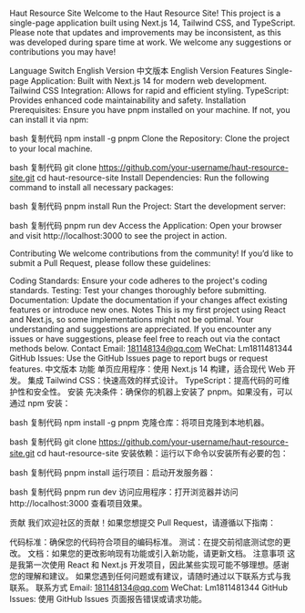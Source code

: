 Haut Resource Site
Welcome to the Haut Resource Site! This project is a single-page application built using Next.js 14, Tailwind CSS, and TypeScript. Please note that updates and improvements may be inconsistent, as this was developed during spare time at work. We welcome any suggestions or contributions you may have!

Language Switch
English Version
中文版本
English Version
Features
Single-page Application: Built with Next.js 14 for modern web development.
Tailwind CSS Integration: Allows for rapid and efficient styling.
TypeScript: Provides enhanced code maintainability and safety.
Installation
Prerequisites: Ensure you have pnpm installed on your machine. If not, you can install it via npm:

bash
复制代码
npm install -g pnpm
Clone the Repository: Clone the project to your local machine.

bash
复制代码
git clone https://github.com/your-username/haut-resource-site.git
cd haut-resource-site
Install Dependencies: Run the following command to install all necessary packages:

bash
复制代码
pnpm install
Run the Project: Start the development server:

bash
复制代码
pnpm run dev
Access the Application: Open your browser and visit http://localhost:3000 to see the project in action.

Contributing
We welcome contributions from the community! If you’d like to submit a Pull Request, please follow these guidelines:

Coding Standards: Ensure your code adheres to the project's coding standards.
Testing: Test your changes thoroughly before submitting.
Documentation: Update the documentation if your changes affect existing features or introduce new ones.
Notes
This is my first project using React and Next.js, so some implementations might not be optimal. Your understanding and suggestions are appreciated.
If you encounter any issues or have suggestions, please feel free to reach out via the contact methods below.
Contact
Email: 181148134@qq.com
WeChat: Lm1811481344
GitHub Issues: Use the GitHub Issues page to report bugs or request features.
中文版本
功能
单页应用程序：使用 Next.js 14 构建，适合现代 Web 开发。
集成 Tailwind CSS：快速高效的样式设计。
TypeScript：提高代码的可维护性和安全性。
安装
先决条件：确保你的机器上安装了 pnpm。如果没有，可以通过 npm 安装：

bash
复制代码
npm install -g pnpm
克隆仓库：将项目克隆到本地机器。

bash
复制代码
git clone https://github.com/your-username/haut-resource-site.git
cd haut-resource-site
安装依赖：运行以下命令以安装所有必要的包：

bash
复制代码
pnpm install
运行项目：启动开发服务器：

bash
复制代码
pnpm run dev
访问应用程序：打开浏览器并访问 http://localhost:3000 查看项目效果。

贡献
我们欢迎社区的贡献！如果您想提交 Pull Request，请遵循以下指南：

代码标准：确保您的代码符合项目的编码标准。
测试：在提交前彻底测试您的更改。
文档：如果您的更改影响现有功能或引入新功能，请更新文档。
注意事项
这是我第一次使用 React 和 Next.js 开发项目，因此某些实现可能不够理想。感谢您的理解和建议。
如果您遇到任何问题或有建议，请随时通过以下联系方式与我联系。
联系方式
Email: 181148134@qq.com
WeChat: Lm1811481344
GitHub Issues: 使用 GitHub Issues 页面报告错误或请求功能。
